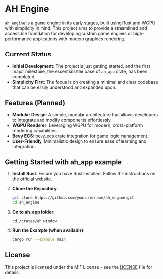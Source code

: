 # AH Engine

`ah_engine` is a game engine in its early stages, built using Rust and WGPU with simplicity in mind. This project aims to provide a streamlined and accessible foundation for developing custom game engines or high-performance applications with modern graphics rendering.

## Current Status

- **Initial Development**: The project is just getting started, and the first major milestone, the essentials/the base of `ah_app` crate, has been completed.
- **Simplicity First**: The focus is on creating a minimal and clear codebase that can be easily understood and expanded upon.

## Features (Planned)

- **Modular Design**: A simple, modular architecture that allows developers to integrate and modify components effortlessly.
- **WGPU Renderer**: Leveraging WGPU for modern, cross-platform rendering capabilities.
- **Bevy ECS**: bevy_ecs crate integration for game logic management.
- **User-Friendly**: Minimalistic design to ensure ease of learning and integration.

## Getting Started  with ah_app example

1. **Install Rust**: Ensure you have Rust installed. Follow the instructions on the [official website](https://www.rust-lang.org/).
   
2. **Clone the Repository**:
    ```bash
    git clone https://github.com/yourusername/ah_engine.git
    cd ah_engine
    
    ```

3. **Go to ah_app folder**:
    ```bash
    cd./crates/ah_window
    ```

4. **Run the Example (when available)**:
    ```bash
    cargo run --example main
    ```

## License

This project is licensed under the MIT License - see the [LICENSE](LICENSE) file for details.
